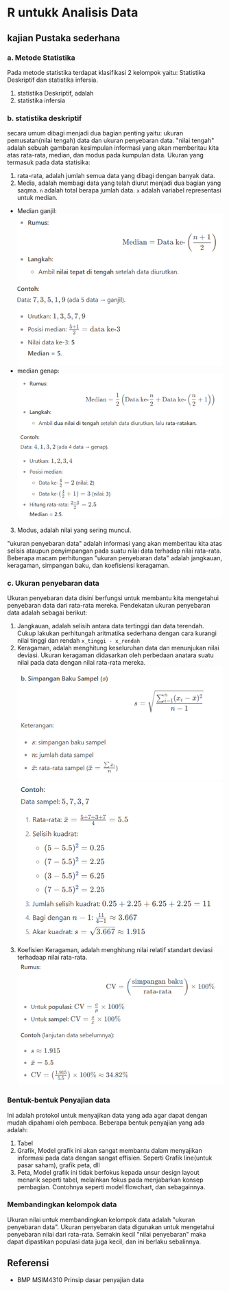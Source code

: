# R untukk Analisis Data

## kajian Pustaka sederhana

### a. Metode Statistika

Pada metode statistika terdapat klasifikasi 2 kelompok yaitu: Statistika Deskriptif dan statistika infersia.
1. statistika Deskriptif, adalah 
2. statistika infersia

### b. statistika deskriptif

secara umum dibagi menjadi dua bagian penting yaitu: ukuran pemusatan(nilai tengah) data dan ukuran penyebaran data. "nilai tengah" adalah sebuah gambaran kesimpulan informasi yang akan memberitau kita atas rata-rata, median, dan modus pada kumpulan data. Ukuran yang termasuk pada data statisika:
1. rata-rata, adalah jumlah semua data yang dibagi dengan banyak data.
2. Media, adalah membagi data yang telah diurut menjadi dua bagian yang saqma. `n` adalah total berapa jumlah data. `x` adalah variabel representasi untuk median.
- Median ganjil: 
![alt text](image.png)
- median genap: 
![alt text](image-1.png)
3. Modus, adalah nilai yang sering muncul.


"ukuran penyebaran data" adalah informasi yang akan memberitau kita atas selisis ataupun penyimpangan pada suatu nilai data terhadap nilai rata-rata. Beberapa macam perhitungan "ukuran penyebaran data" adalah jangkauan, keragaman, simpangan baku, dan koefisiensi keragaman. 

### c. Ukuran penyebaran data

Ukuran penyebaran data disini berfungsi untuk membantu kita mengetahui penyebaran data dari rata-rata mereka. Pendekatan ukuran penyebaran data adalah sebagai berikut:

1. Jangkauan, adalah selisih antara data tertinggi dan data terendah. Cukup lakukan perhitungah aritmatika sederhana dengan cara kurangi nilai tinggi dan rendah `x_tinggi - x_rendah`
2. Keragaman, adalah menghitung keseluruhan data dan menunjukan nilai deviasi. Ukuran keragaman didasarkan oleh perbedaan anatara suatu nilai pada data dengan nilai rata-rata mereka.
![alt text](image-2.png)
![alt text](image-3.png)
3. Koefisien Keragaman, adalah menghitung nilai relatif standart deviasi terhadaap nilai rata-rata. 
![alt text](image-4.png)

### Bentuk-bentuk Penyajian data

Ini adalah protokol untuk menyajikan data yang ada agar dapat dengan mudah dipahami oleh pembaca. Beberapa bentuk penyajian yang ada adalah:

1. Tabel
2. Grafik, Model grafik ini akan sangat membantu dalam menyajikan informasi pada data dengan sangat effisien. Seperti Grafik line(untuk pasar saham), grafik peta, dll
3. Peta, Model grafik ini tidak berfokus kepada unsur design layout menarik seperti tabel, melainkan fokus pada menjabarkan konsep pembagian. Contohnya seperti model flowchart, dan sebagainnya.

### Membandingkan kelompok data

Ukuran nilai untuk membandingkan kelompok data adalah "ukuran penyebaran data". Ukuran penyebaran data digunakan untuk mengetahui penyebaran nilai dari rata-rata. Semakin kecil "nilai penyebaran" maka dapat dipastikan populasi data juga kecil, dan ini berlaku sebalinnya. 



## Referensi
- BMP MSIM4310 Prinsip dasar penyajian data


